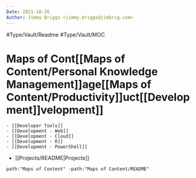 ```yaml
---
Date: 2021-10-26
Author: Jimmy Briggs <jimmy.briggs@jimbrig.com>
---
```


#Type/Vault/Readme #Type/Vault/MOC

# Maps of Cont[[Maps of Content/Personal Knowledge Management]]age[[Maps of Content/Productivity]]uct[[Development]]velopment]]
	- [[Developer Tools]]
	- [[Development - Web]]
	- [[Development - Cloud]]
	- [[Development - R]]
	- [[Development - PowerShell]]

- [[Projects/README|Projects]]

```query
path:"Maps of Content" -path:"Maps of Content/README"
```